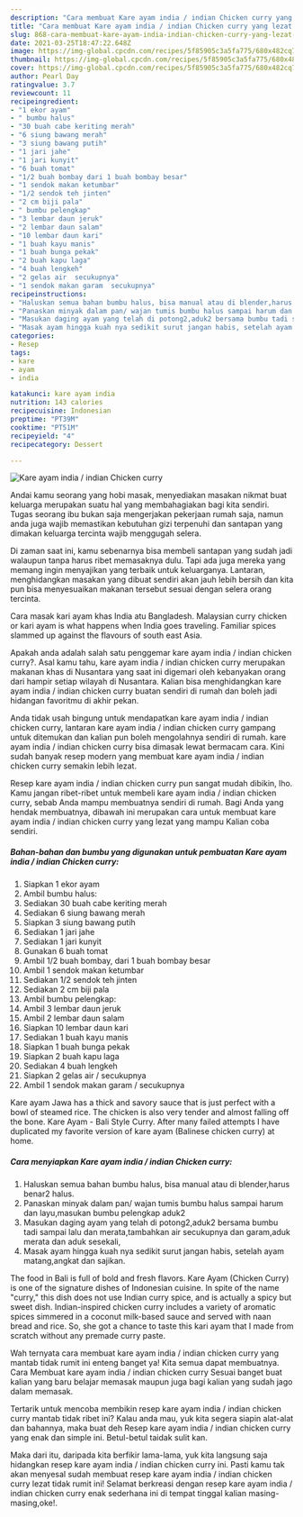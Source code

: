 ```yaml
---
description: "Cara membuat Kare ayam india / indian Chicken curry yang lezat dan Mudah Dibuat"
title: "Cara membuat Kare ayam india / indian Chicken curry yang lezat dan Mudah Dibuat"
slug: 868-cara-membuat-kare-ayam-india-indian-chicken-curry-yang-lezat-dan-mudah-dibuat
date: 2021-03-25T18:47:22.648Z
image: https://img-global.cpcdn.com/recipes/5f85905c3a5fa775/680x482cq70/kare-ayam-india-indian-chicken-curry-foto-resep-utama.jpg
thumbnail: https://img-global.cpcdn.com/recipes/5f85905c3a5fa775/680x482cq70/kare-ayam-india-indian-chicken-curry-foto-resep-utama.jpg
cover: https://img-global.cpcdn.com/recipes/5f85905c3a5fa775/680x482cq70/kare-ayam-india-indian-chicken-curry-foto-resep-utama.jpg
author: Pearl Day
ratingvalue: 3.7
reviewcount: 11
recipeingredient:
- "1 ekor ayam"
- " bumbu halus"
- "30 buah cabe keriting merah"
- "6 siung bawang merah"
- "3 siung bawang putih"
- "1 jari jahe"
- "1 jari kunyit"
- "6 buah tomat"
- "1/2 buah bombay dari 1 buah bombay besar"
- "1 sendok makan ketumbar"
- "1/2 sendok teh jinten"
- "2 cm biji pala"
- " bumbu pelengkap"
- "3 lembar daun jeruk"
- "2 lembar daun salam"
- "10 lembar daun kari"
- "1 buah kayu manis"
- "1 buah bunga pekak"
- "2 buah kapu laga"
- "4 buah lengkeh"
- "2 gelas air  secukupnya"
- "1 sendok makan garam  secukupnya"
recipeinstructions:
- "Haluskan semua bahan bumbu halus, bisa manual atau di blender,harus benar2 halus."
- "Panaskan minyak dalam pan/ wajan tumis bumbu halus sampai harum dan layu,masukan bumbu pelengkap aduk2"
- "Masukan daging ayam yang telah di potong2,aduk2 bersama bumbu tadi sampai lalu dan merata,tambahkan air secukupnya dan garam,aduk merata dan aduk sesekali,"
- "Masak ayam hingga kuah nya sedikit surut jangan habis, setelah ayam matang,angkat dan sajikan."
categories:
- Resep
tags:
- kare
- ayam
- india

katakunci: kare ayam india 
nutrition: 143 calories
recipecuisine: Indonesian
preptime: "PT39M"
cooktime: "PT51M"
recipeyield: "4"
recipecategory: Dessert

---
```



![Kare ayam india / indian Chicken curry](https://img-global.cpcdn.com/recipes/5f85905c3a5fa775/680x482cq70/kare-ayam-india-indian-chicken-curry-foto-resep-utama.jpg)

Andai kamu seorang yang hobi masak, menyediakan masakan nikmat buat keluarga merupakan suatu hal yang membahagiakan bagi kita sendiri. Tugas seorang ibu bukan saja mengerjakan pekerjaan rumah saja, namun anda juga wajib memastikan kebutuhan gizi terpenuhi dan santapan yang dimakan keluarga tercinta wajib menggugah selera.

Di zaman  saat ini, kamu sebenarnya bisa membeli santapan yang sudah jadi walaupun tanpa harus ribet memasaknya dulu. Tapi ada juga mereka yang memang ingin menyajikan yang terbaik untuk keluarganya. Lantaran, menghidangkan masakan yang dibuat sendiri akan jauh lebih bersih dan kita pun bisa menyesuaikan makanan tersebut sesuai dengan selera orang tercinta. 

Cara masak kari ayam khas India atu Bangladesh. Malaysian curry chicken or kari ayam is what happens when India goes traveling. Familiar spices slammed up against the flavours of south east Asia.

Apakah anda adalah salah satu penggemar kare ayam india / indian chicken curry?. Asal kamu tahu, kare ayam india / indian chicken curry merupakan makanan khas di Nusantara yang saat ini digemari oleh kebanyakan orang dari hampir setiap wilayah di Nusantara. Kalian bisa menghidangkan kare ayam india / indian chicken curry buatan sendiri di rumah dan boleh jadi hidangan favoritmu di akhir pekan.

Anda tidak usah bingung untuk mendapatkan kare ayam india / indian chicken curry, lantaran kare ayam india / indian chicken curry gampang untuk ditemukan dan kalian pun boleh mengolahnya sendiri di rumah. kare ayam india / indian chicken curry bisa dimasak lewat bermacam cara. Kini sudah banyak resep modern yang membuat kare ayam india / indian chicken curry semakin lebih lezat.

Resep kare ayam india / indian chicken curry pun sangat mudah dibikin, lho. Kamu jangan ribet-ribet untuk membeli kare ayam india / indian chicken curry, sebab Anda mampu membuatnya sendiri di rumah. Bagi Anda yang hendak membuatnya, dibawah ini merupakan cara untuk membuat kare ayam india / indian chicken curry yang lezat yang mampu Kalian coba sendiri.

<!--inarticleads1-->

##### Bahan-bahan dan bumbu yang digunakan untuk pembuatan Kare ayam india / indian Chicken curry:

1. Siapkan 1 ekor ayam
1. Ambil  bumbu halus:
1. Sediakan 30 buah cabe keriting merah
1. Sediakan 6 siung bawang merah
1. Siapkan 3 siung bawang putih
1. Sediakan 1 jari jahe
1. Sediakan 1 jari kunyit
1. Gunakan 6 buah tomat
1. Ambil 1/2 buah bombay, dari 1 buah bombay besar
1. Ambil 1 sendok makan ketumbar
1. Sediakan 1/2 sendok teh jinten
1. Sediakan 2 cm biji pala
1. Ambil  bumbu pelengkap:
1. Ambil 3 lembar daun jeruk
1. Ambil 2 lembar daun salam
1. Siapkan 10 lembar daun kari
1. Sediakan 1 buah kayu manis
1. Siapkan 1 buah bunga pekak
1. Siapkan 2 buah kapu laga
1. Sediakan 4 buah lengkeh
1. Siapkan 2 gelas air / secukupnya
1. Ambil 1 sendok makan garam / secukupnya


Kare ayam Jawa has a thick and savory sauce that is just perfect with a bowl of steamed rice. The chicken is also very tender and almost falling off the bone. Kare Ayam - Bali Style Curry. After many failed attempts I have duplicated my favorite version of kare ayam (Balinese chicken curry) at home. 

<!--inarticleads2-->

##### Cara menyiapkan Kare ayam india / indian Chicken curry:

1. Haluskan semua bahan bumbu halus, bisa manual atau di blender,harus benar2 halus.
1. Panaskan minyak dalam pan/ wajan tumis bumbu halus sampai harum dan layu,masukan bumbu pelengkap aduk2
1. Masukan daging ayam yang telah di potong2,aduk2 bersama bumbu tadi sampai lalu dan merata,tambahkan air secukupnya dan garam,aduk merata dan aduk sesekali,
1. Masak ayam hingga kuah nya sedikit surut jangan habis, setelah ayam matang,angkat dan sajikan.


The food in Bali is full of bold and fresh flavors. Kare Ayam (Chicken Curry) is one of the signature dishes of Indonesian cuisine. In spite of the name &#34;curry,&#34; this dish does not use Indian curry spice, and is actually a spicy but sweet dish. Indian-inspired chicken curry includes a variety of aromatic spices simmered in a coconut milk-based sauce and served with naan bread and rice. So, she got a chance to taste this kari ayam that I made from scratch without any premade curry paste. 

Wah ternyata cara membuat kare ayam india / indian chicken curry yang mantab tidak rumit ini enteng banget ya! Kita semua dapat membuatnya. Cara Membuat kare ayam india / indian chicken curry Sesuai banget buat kalian yang baru belajar memasak maupun juga bagi kalian yang sudah jago dalam memasak.

Tertarik untuk mencoba membikin resep kare ayam india / indian chicken curry mantab tidak ribet ini? Kalau anda mau, yuk kita segera siapin alat-alat dan bahannya, maka buat deh Resep kare ayam india / indian chicken curry yang enak dan simple ini. Betul-betul taidak sulit kan. 

Maka dari itu, daripada kita berfikir lama-lama, yuk kita langsung saja hidangkan resep kare ayam india / indian chicken curry ini. Pasti kamu tak akan menyesal sudah membuat resep kare ayam india / indian chicken curry lezat tidak rumit ini! Selamat berkreasi dengan resep kare ayam india / indian chicken curry enak sederhana ini di tempat tinggal kalian masing-masing,oke!.

